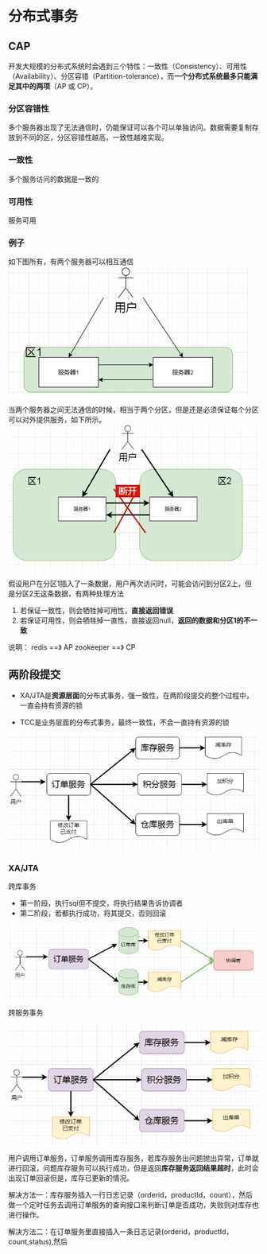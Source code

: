 # 分布式事务

## CAP
开发大规模的分布式系统时会遇到三个特性：一致性（Consistency）、可用性（Availability）、分区容错（Partition-tolerance），而**一个分布式系统最多只能满足其中的两项**（AP 或 CP）。

### 分区容错性
多个服务器出现了无法通信时，仍能保证可以各个可以单独访问。数据需要复制存放到不同的区，分区容错性越高，一致性越难实现。

### 一致性
多个服务访问的数据是一致的

### 可用性
服务可用

### 例子
如下图所有，有两个服务器可以相互通信
![title](https://raw.githubusercontent.com/pallcard/noteImg/master/noteImg/2020/04/07/1586246610609-1586246610614.png)

当两个服务器之间无法通信的时候，相当于两个分区，但是还是必须保证每个分区可以对外提供服务，如下所示。
![title](https://raw.githubusercontent.com/pallcard/noteImg/master/noteImg/2020/04/07/1586247056565-1586247056567.png)

假设用户在分区1插入了一条数据，用户再次访问时，可能会访问到分区2上，但是分区2无这条数据，有两种处理方法
1. 若保证一致性，则会牺牲掉可用性，**直接返回错误**
2. 若保证可用性，则会牺牲掉一直性，直接返回null，**返回的数据和分区1的不一致**

说明：  redis ==》 AP
       zookeeper  ==》 CP



## 两阶段提交

* XA/JTA是**资源层面**的分布式事务，强一致性，在两阶段提交的整个过程中，一直会持有资源的锁

* TCC是业务层面的分布式事务，最终一致性，不会一直持有资源的锁

![title](https://raw.githubusercontent.com/pallcard/noteImg/master/noteImg/2020/04/07/1586248936372-1586248936377.png)

### XA/JTA

跨库事务

* 第一阶段，执行sql但不提交，将执行结果告诉协调者
* 第二阶段，若都执行成功，将其提交，否则回滚

![title](https://raw.githubusercontent.com/pallcard/noteImg/master/noteImg/2020/04/07/1586251086834-1586251086838.png)

跨服务事务

![title](https://raw.githubusercontent.com/pallcard/noteImg/master/noteImg/2020/04/07/1586251305632-1586251305634.png)

用户调用订单服务，订单服务调用库存服务，若库存服务出问题抛出异常，订单就进行回滚，问题库存服务可以执行成功，但是返回**库存服务返回结果超时**，此时会出现订单回滚但是，库存已更新的情况。

解决方法一：库存服务插入一行日志记录（orderid，productId，count），然后做一个定时任务去调用订单服务的查询接口来判断订单是否成功，失败则对库存也进行操作。

解决方法二：在订单服务里直接插入一条日志记录(orderid，productId，count,status),然后

